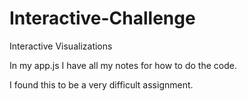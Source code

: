 # Interactive-Challenge
Interactive Visualizations



In my app.js I have all my notes for how to do the code.

I found this to be a very difficult assignment.